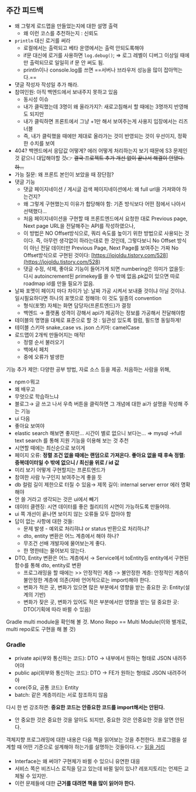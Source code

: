 ## 주간 피드백
- 왜 그렇게 로드맵을 만들었는지에 대한 설명 출력 
	- 왜 이런 코스를 추천하는지 : 신뢰도
- `println` 대신 로거를 써라
    - 로컬에서는 출력되고 베타 운영에서는 출력 안되도록해야
    - if문 대신에 로거를 사용하면 `log.debug()`; ⇒ 로그 레벨이 디버그 이상일 때에만 출력되므로 일일히 if 문 안 써도 됨.
    - println이나 console.log를 쓰면 ==서버나 브라우저 성능을 많이 잡아먹는다.==
- 댓글 작성자 작성일 추가 해라.
- 참여인원: 아직 백엔드에서 보내주지 못하고 있음
    - 동시성 이슈
    - 내가 클릭했는데 3명이 왜 올라가지?: 새로고침해서 할 때에는 3명까지 반영해도 되지만
    - 내가 클릭하면 프론트에서 그냥 +1만 해서 보여주는게 사용지 입장에서는 리즈너블
    - 즉, 내가 클릭했을 때에만 제대로 올라가는 것이 반영되는 것이 우선이지, 정확한 수치를 보여
- 404? 백엔드에서 응답값 어떻게? 에러 어떻게 처리하는지 보기 때문에 S3 문제인것 같으니 대답해야할 것👉 ~~결국 프로젝트 추가 개선 없이 끝나서 해결이 안됐다. 하...~~
- 가능 질문: 왜 프론트 본인이 보았을 때 장단점?
- 댓글 기능
	- 댓글 페이지네이션 / 게시글 검색 페이지네이션에서: 왜 full url을 가져와야 하는건지?
    - 왜 그렇게 구현했는지 이유가 합당해야 함: 기존 방식보다 어떤 점에서 나아서 선택했다…
    - 처음 페이지네이션을 구현할 때 프론트엔드에서 요청한 대로 Previous page, Next page URL을 전달해주는 API를 작성하였으나,
	- 이 방법은 NO Offset방식으로, 쿼리 속도를 높이기 위한 방법으로 사용되는 것이다. 즉, 아무런 생각없이 하라는대로 한 것인데, 그렇다보니 No Offset 방식이 아닌 전달 데이터만 Previous Page, Next Page를 보여주는 가짜 No Offset방식으로 구현된 것이다: [https://jojoldu.tistory.com/528](https://jojoldu.tistory.com/528)
	- 댓글 수정, 삭제, 좋아요 기능이 들어가게 되면 numbering은 의미가 없을듯: 다시 autoincrement된 primekey를 쓸 수 밖에 없음.pk값이 있으면 따로 roadmap id를 만들 필요가 없음.
- 날짜 포멧이 페이지 마다 차이가 남: 날짜 가공 시켜서 보내줄 것이냐 아닐 것이냐. 일시필요하다면 하나의 포맷으로 정해야: 이 것도 일종의 convention    
    - 형식(포멧) 자체는 화면 담당자(프론트엔드)가 결정
    - 백엔드 → 플랫폼 성격이 강해서 api가 제공하는 정보를 가공해서 전달해야함
- 테이블의 명명을 대체로 표준으로 할 것 : 일관성 있도록 컬럼, 필드명 동일하게!
- 테이블 스키마 snake_case vs. json 스키마: camelCase
- 로드맵이 2개씩 만들어지는 매직!
    - 정렬 순서 불러오기
    - 백에서 페치
    - 중에 오류가 발생한

기능 추가 제안: 다양한 공부 방법, 자료 소스 등을 제공. 처음하는 사람을 위해, 
- npmㅇ뭐고
- 왜 배우고
- 무엇으로 학습하느냐
- 블로그→ 글 쓰고 나서 우측 버튼을 클릭하면 그 개념에 대한 ai가 설명을 작성해 주는 기능
- ui 다음    
- 좋아요 보여야
- elastic search 해보면 좋지만… 시간이 별로 없으니 보다는…
    ⇒ mysql ->full text search 를 통해 지원 기능을 이용해 보는 것 추천
- 시연할 때에는 최신순으로 보이게
- 페이지 오류: **정렬 조건 없을 때에는 랜덤으로 가져온다. 좋아요 없을 때 후속 정렬: 중복데이터일 수 밖에 없으니 / 최신을 위로 / id 값**
- 미리 보기 어떻게 구현할지는 프론트엔드가
- 참여한 사람 누구인지 보여주는게 좋을 듯
- db 컬럼 길이 제한으로 터질 수 있음→ 제목 길이: internal server error 에러 명확해야
- 안 쓸 거라고 생각되는 것은 ui에서 빼기
- 데이터 클렌징: 시연 데이터를 좋은 퀄리티의 시연이 가능하도록 만들어야.
- ui 쪽 개선이 끝나면 보이지 않는 오류들 모두 잡아야 함
- 답이 없는 사항에 대한 것들:
    - 문제 발생 - 예외로 처리햐냐 or status 반환으로 처리하냐?
    - dto, entity 변환은 어느 계층에서 해야 하나?
	- 무조건 선배 개발자에 물어보는게 좋다.
	- 한 명한테는 물어보지 않는다.
- DTO, Entity 변환은 어느 계층에서 → Service에서 toEntity등 entity에서 구현된 함수를 통해 dto, entity로 변환
	- 프로그래밍을 할 때에는 >> 안정적인 계층 -> 불안정한 계층: 안정적인 계층이 불안정한 계층에 의존(자바 언어적으로는 import)해야 한다.
	- 변화가 적은 곳, 변화가 있으면 많은 부분에서 영향을 받는 중요한 곳: Entity(설계의 기반)
	- 변화가 잦은 곳, 변화가 있어도 적은 부분에서만 영향을 받는 덜 중요한 곳: DTO(기획에 따라 바뀔 수 있음)

Gradle multi module을 확인해 볼 것. Mono Repo == Multi Module(이와 별개로, multi repo로도 구현을 해 볼 것)
### Gradle
- private api(부와 통신하는 코드): DTO → 내부에서 원하는 형태로 JSON 내려주어야
- public api(외부와 통신하는 코드): DTO → FE가 원하는 형태로 JSON 내려주어야
- core(주요, 공통 코드): Entity
- batch: 같은 계층끼리는 서로 참조하지 않음

다시 한 번 강조하면: **중요한 코드는 안중요한 코드를 import해서는 안된다.**
- 안 중요한 것은 중요한 것을 알아도 되지만, 중요한 것은 안중요한 것을 알면 안된다.

객체지향 프로그래밍에 대한 내용은 다음 책을 읽어보는 것을 추천한다. 프로그램을 설계할 때 어떤 기준으로 설계해야 하는가를 설명하는 것들이다. 👉 [읽을 거리](obsidian://open?vault=docs&file=1.%20Books%2FREADME)

- Interface는 왜 써야? 구현체가 바뀔 수 있으니 유연한 대응
- 서비스 쪽은 비즈니스 로직을 담고 있는데 바뀔 일이 있나? 레포지토리는 언제든 교체될 수 있지만.
- 이런 문제들에 대한 **근거를 대려면 책을 많이 읽어야 한다.**
